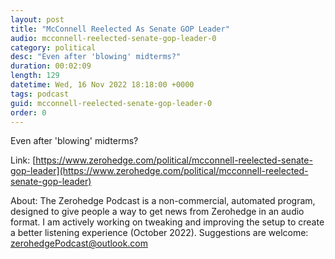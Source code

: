 ```yaml
---
layout: post
title: "McConnell Reelected As Senate GOP Leader"
audio: mcconnell-reelected-senate-gop-leader-0
category: political
desc: "Even after 'blowing' midterms?"
duration: 00:02:09
length: 129
datetime: Wed, 16 Nov 2022 18:18:00 +0000
tags: podcast
guid: mcconnell-reelected-senate-gop-leader-0
order: 0
---
```

Even after 'blowing' midterms?

Link: [https://www.zerohedge.com/political/mcconnell-reelected-senate-gop-leader](https://www.zerohedge.com/political/mcconnell-reelected-senate-gop-leader)

About: The Zerohedge Podcast is a non-commercial, automated program, designed to give people a way to get news from Zerohedge in an audio format.  I am actively working on tweaking and improving the setup to create a better listening experience (October 2022).  Suggestions are welcome: [zerohedgePodcast@outlook.com](mailto:zerohedgePodcast@outlook.com)
